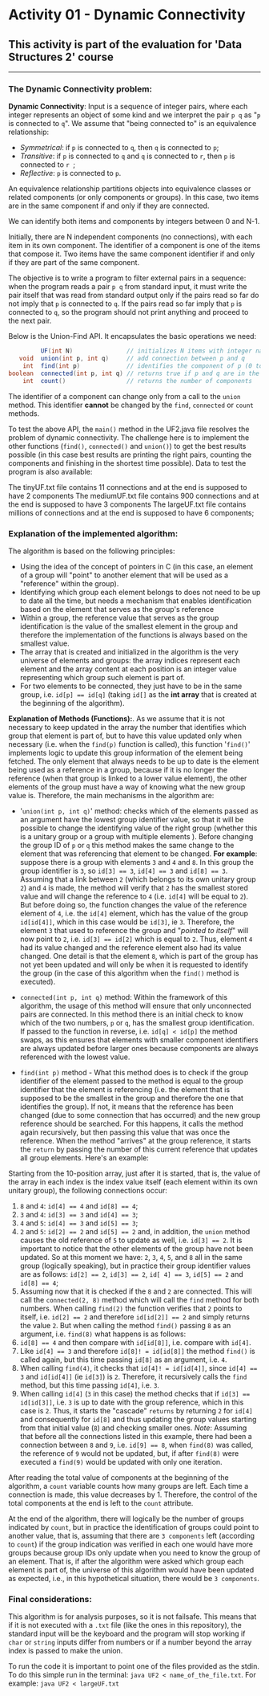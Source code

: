 # Activity 01 - Dynamic Connectivity  

## This activity is part of the evaluation for 'Data Structures 2' course  
---  
### The Dynamic Connectivity problem:  
**Dynamic Connectivity**: Input is a sequence of integer pairs, where each integer represents an object of some kind and we interpret the pair `p q` as "`p` is connected to `q`". We assume that "being connected to" is an equivalence relationship:  

- *Symmetrical*: if `p` is connected to `q`, then `q` is connected to `p`;  
- *Transitive*: if `p` is connected to `q` and `q` is connected to `r`, then `p` is connected to `r `;  
- *Reflective*: `p` is connected to `p`. 

An equivalence relationship partitions objects into equivalence classes or related components (or only components or groups).
In this case, two items are in the same component if and only if they are connected.  

We can identify both items and components by integers between 0 and N-1.  

Initially, there are N independent components (no connections), with each item in its own component. The identifier of a component is one of the items that compose it. Two items have the same component identifier if and only if they are part of the same component.  

The objective is to write a program to filter external pairs in a sequence:
when the program reads a pair `p q` from standard input, it must write the pair itself that was read from standard output only if the pairs read so far do not imply that `p` is connected to `q`. If the pairs read so far imply that `p` is connected to `q`, so the program should not print anything and proceed to the next pair.  

Below is the Union-Find API. It encapsulates the basic operations we need:

```java
         UF(int N)               // initializes N items with integer names (0 to N-1)
   void  union(int p, int q)     // add connection between p and q
    int  find(int p)             // identifies the component of p (0 to N-1)
boolean  connected(int p, int q) // returns true if p and q are in the same component
    int  count()                 // returns the number of components
```

The identifier of a component can change only from a call to the `union` method. This identifier **cannot** be changed by the `find`, `connected` or `count` methods.  

To test the above API, the `main()` method in the UF2.java file resolves the problem of dynamic connectivity. The challenge here is to implement the other functions (`find()`, `connected()` and `union()`) to get the best results possible (in this case best results are printing the right pairs, counting the components and finishing in the shortest time possible).
Data to test the program is also available:

The tinyUF.txt file contains 11 connections and at the end is supposed to have 2 components
The mediumUF.txt file contains 900 connections and at the end is supposed to have 3 components
The largeUF.txt file contains millions of connections and at the end is supposed to have 6 components;  

### Explanation of the implemented algorithm:
The algorithm is based on the following principles:

- Using the idea of ​​the concept of pointers in C (in this case, an element of a group will "point" to another element that will be used as a "reference" within the group).
- Identifying which group each element belongs to does not need to be up to date all the time, but needs a mechanism that enables identification based on the element that serves as the group's reference
- Within a group, the reference value that serves as the group identification is the value of the smallest element in the group and therefore the implementation of the functions is always based on the smallest value.
- The array that is created and initialized in the algorithm is the very universe of elements and groups: the array indices represent each element and the array content at each position is an integer value representing which group such element is part of.
- For two elements to be connected, they just have to be in the same group, i.e. `id[p] == id[q]` (taking `id[]` as the **int array** that is created at the beginning of the algorithm).  

**Explanation of Methods (Functions):**. 
As we assume that it is not necessary to keep updated in the array the number that identifies which group that element is part of, but to have this value updated only when necessary (i.e. when the `find(p)` function is called), this function '`find()`' implements logic to update this group information of the element being fetched. The only element that always needs to be up to date is the element being used as a reference in a group, because if it is no longer the reference (when that group is linked to a lower value element), the other elements of the group must have a way of knowing what the new group value is. Therefore, the main mechanisms in the algorithm are:

- '`union(int p, int q)`' method: checks which of the elements passed as an argument have the lowest group identifier value, so that it will be possible to change the identifying value of the right group (whether this is a unitary group or a group with multiple elements ). Before changing the group ID of `p` or `q` this method makes the same change to the element that was referencing that element to be changed. **For example**: suppose there is a group with elements `3` and `4` and `8`. In this group the group identifier is `3`, so `id[3] == 3`, `id[4] == 3` and `id[8] == 3`. Assuming that a link between `2` (which belongs to its own unitary group `2`) and `4` is made, the method will verify that `2` has the smallest stored value and will change the reference to `4` (i.e. `id[4]` will be equal to `2`). But before doing so, the function changes the value of the reference element of `4`, i.e. the `id[4]` element, which has the value of the group `id[id[4]]`, which in this case would be `id[3]`, ie `3`. Therefore, the element `3` that used to reference the group and "*pointed to itself*" will now point to `2`, i.e. `id[3] == id[2]` which is equal to `2`. Thus, element `4` had its value changed and the reference element also had its value changed. One detail is that the element `8`, which is part of the group has not yet been updated and will only be when it is requested to identify the group (in the case of this algorithm when the `find()` method is executed).

- `connected(int p, int q)` method: Within the framework of this algorithm, the usage of this method will ensure that only unconnected pairs are connected. In this method there is an initial check to know which of the two numbers, `p` or `q`, has the smallest group identification. If passed to the function in reverse, i.e. `id[q] < id[p]` the method swaps, as this ensures that elements with smaller component identifiers are always updated before larger ones because components are always referenced with the lowest value.

- `find(int p)` method - What this method does is to check if the group identifier of the element passed to the method is equal to the group identifier that the element is referencing (i.e. the element that is supposed to be the smallest in the group and therefore the one that identifies the group). If not, it means that the reference has been changed (due to some connection that has occurred) and the new group reference should be searched. For this happens, it calls the method again recursively, but then passing this value that was once the reference. When the method "arrives" at the group reference, it starts the `return` by passing the number of this current reference that updates all group elements. Here's an example:

Starting from the 10-position array, just after it is started, that is, the value of the array in each index is the index value itself (each element within its own unitary group), the following connections occur:
1. `8` and `4`: `id[4] == 4` and `id[8] == 4`;
2. `3` and `4`: `id[3] == 3` and `id[4] == 3`;
3. `4` and `5`: `id[4] == 3` and `id[5] == 3`;
4. `2` and `5`: `id[2] == 2` and `id[5] == 2` and, in addition, the `union` method causes the old reference of `5` to update as well, i.e. `id[3] == 2`. It is important to notice that the other elements of the group have not been updated. So at this moment we have:
`2`, `3`, `4`, `5`, and `8` all in the same group (logically speaking), but in practice their group identifier values ​​are as follows: `id[2] == 2`, `id[3] == 2`, `id[ 4] == 3`, `id[5] == 2` and `id[8] == 4`;
5. Assuming now that it is checked if the `8` and `2` are connected. This will call the `connected(2, 8)` method which will call the `find` method for both numbers. When calling `find(2)` the function verifies that `2` points to itself, i.e. `id[2] == 2` and therefore `id[id[2]] == 2` and simply returns the value `2`. But when calling the method `find()` passing `8` as an argument, i.e. `find(8)` what happens is as follows:
1. `id[8] == 4` and then compare with `id[id[8]]`, i.e. compare with `id[4]`.
2. Like `id[4] == 3` and therefore `id[8]! = id[id[8]]` the method `find()` is called again, but this time passing `id[8]` as an argument, i.e. `4`.
3. When calling `find(4)`, it checks that `id[4]! = id[id[4]]`, since `id[4] == 3` and `id[id[4]]` (ie `id[3]`) is `2`. Therefore, it recursively calls the `find` method, but this time passing `id[4]`, i.e. `3`.
4. When calling `id[4]` (`3` in this case) the method checks that if `id[3] == id[id[3]]`, i.e. `3` is up to date with the group reference, which in this case is `2`. Thus, it starts the "cascade" `returns` by returning `2` for `id[4]` and consequently for `id[8]` and thus updating the group values ​​starting from that initial value (`8`) and checking smaller ones.
*Note*: Assuming that before all the connections listed in this example, there had been a connection between `8` and `9`, i.e. `id[9] == 8`, when `find(8)` was called, the reference of `9` would not be updated, but, if after `find(8)` were executed a `find(9)` would be updated with only one iteration.

After reading the total value of components at the beginning of the algorithm, a `count` variable counts how many groups are left. Each time a connection is made, this value decreases by 1. Therefore, the control of the total components at the end is left to the `count` attribute.

At the end of the algorithm, there will logically be the number of groups indicated by `count`, but in practice the identification of groups could point to another value, that is, assuming that there are `3 components` left (according to `count`) if the group indication was verified in each one would have more groups because group IDs only update when you need to know the group of an element. That is, if after the algorithm were asked which group each element is part of, the universe of this algorithm would have been updated as expected, i.e., in this hypothetical situation, there would be `3 components`.  

### Final considerations:
This algorithm is for analysis purposes, so it is not failsafe. This means that if it is not executed with a `.txt` file (like the ones in this repository), the standard input will be the keyboard and the program will stop working if `char` or `string` inputs differ from numbers or if a number beyond the array index is passed to make the union.

To run the code it is important to point one of the files provided as the stdin. To do this simple run in the terminal:
`java UF2 < name_of_the_file.txt`. For example: `java UF2 < largeUF.txt`



